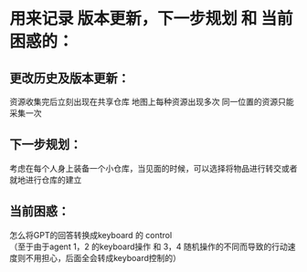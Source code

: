 # 用来记录 版本更新，下一步规划 和 当前困惑的：

## 更改历史及版本更新：
资源收集完后立刻出现在共享仓库
地图上每种资源出现多次
同一位置的资源只能采集一次

## 下一步规划：
考虑在每个人身上装备一个小仓库，当见面的时候，可以选择将物品进行转交或者就地进行仓库的建立

## 当前困惑：
怎么将GPT的回答转换成keyboard 的 control  
（至于由于agent 1，2 的keyboard操作 和 3，4 随机操作的不同而导致的行动速度则不用担心，后面全会转成keyboard控制的）
